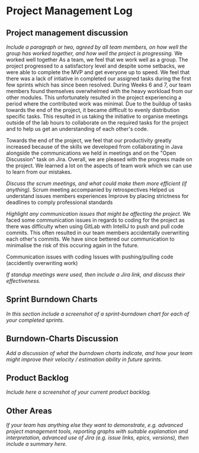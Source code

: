 # Project Management Log

## Project management discussion

*Include a paragraph or two, agreed by all team members, on how well the group has worked together, and how well the project is progressing.*
We worked well together
As a team, we feel that we work well as a group. The project progressed to a satisfactory level and despite some setbacks, we were able to complete the MVP and get everyone up to speed. We feel that there was a lack of intiative in completed our assigned tasks during the first few sprints which has since been resolved. During Weeks 6 and 7, our team members found themselves overwhelmed with the heavy workload from our other modules. This unfortunately resulted in the project experiencing a period where the contributed work was minimal. Due to the buildup of tasks towards the end of the project, it became difficult to evenly distribution specific tasks. This resulted in us taking the initiative to organise meetings outside of the lab hours to collaborate on the required tasks for the project and to help us get an understanding of each other's code.

Towards the end of the project, we feel that our productivity greatly increased because of the skills we developed from collaborating in Java alongside the communications we held in meetings and on the "Open Discussion" task on Jira. Overall, we are pleased with the progress made on the project. We learned a lot on the aspects of team work which we can use to learn from our mistakes.


*Discuss the scrum meetings, and what could make them more efficient (if anything).*
Scrum meeting accompanied by retrospectives
Helped us understand issues members experiences
Improve by placing strictness for deadlines to comply professional standards


*Highlight any communication issues that might be affecting the project.*
We faced some communication issues in regards to coding for the project as there was difficulty when using GitLab with IntelliJ to push and pull code commits. This often resulted in our team members accidentally overwriting each other's commits. We have since bettered our communication to minimalise the risk of this occuring again in the future.  

Communication issues with coding
Issues with pushing/pulling code (accidently overwriting work)


*If standup meetings were used, then include a Jira link, and discuss their effectiveness.*

## Sprint Burndown Charts

*In this section include a screenshot of a sprint-burndown chart for each of your completed sprints.*

## Burndown-Charts Discussion
*Add a discussion of what the burndown charts indicate, and how your team might improve their velocity / estimation ability in future sprints.*

## Product Backlog
*Include here a screenshot of your current product backlog.*

## Other Areas
*If your team has anything else they want to demonstrate, e.g. advanced project management tools, reporting graphs with suitable explanation and interpretation, advanced use of Jira (e.g. issue links, epics, versions), then include a summary here.*
